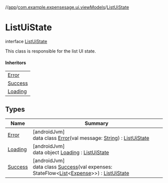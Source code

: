 //[app](../../../index.md)/[com.example.expensesage.ui.viewModels](../index.md)/[ListUiState](index.md)

# ListUiState

interface [ListUiState](index.md)

This class is responsible for the list UI state.

#### Inheritors

| |
|---|
| [Error](-error/index.md) |
| [Success](-success/index.md) |
| [Loading](-loading/index.md) |

## Types

| Name | Summary |
|---|---|
| [Error](-error/index.md) | [androidJvm]<br>data class [Error](-error/index.md)(val message: [String](https://kotlinlang.org/api/latest/jvm/stdlib/kotlin/-string/index.html)) : [ListUiState](index.md) |
| [Loading](-loading/index.md) | [androidJvm]<br>data object [Loading](-loading/index.md) : [ListUiState](index.md) |
| [Success](-success/index.md) | [androidJvm]<br>data class [Success](-success/index.md)(val expenses: StateFlow&lt;[List](https://kotlinlang.org/api/latest/jvm/stdlib/kotlin.collections/-list/index.html)&lt;[Expense](../../com.example.expensesage.data.expenses/-expense/index.md)&gt;&gt;) : [ListUiState](index.md) |
